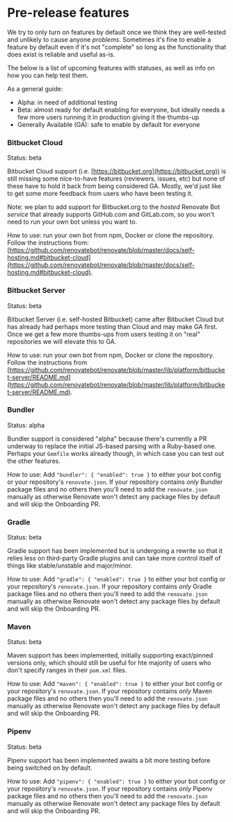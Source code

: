 # Pre-release features

We try to only turn on features by default once we think they are well-tested and unlikely to cause anyone _problems_. Sometimes it's fine to enable a feature by default even if it's not "complete" so long as the functionality that does exist is reliable and useful as-is.

The below is a list of upcoming features with statuses, as well as info on how you can help test them.

As a general guide:

- Alpha: in need of additional testing
- Beta: almost ready for default enabling for everyone, but ideally needs a few more users running it in production giving it the thumbs-up
- Generally Available (GA): safe to enable by default for everyone

### Bitbucket Cloud

Status: beta

Bitbucket Cloud support (i.e. [https://bitbucket.org](https://bitbucket.org)) is still missing some nice-to-have features (reviewers, issues, etc) but none of these have to hold it back from being considered GA. Mostly, we'd just like to get some more feedback from users who have been testing it.

Note: we plan to add support for Bitbucket.org to the _hosted_ Renovate Bot _service_ that already supports GitHub.com and GitLab.com, so you won't need to run your own bot unless you want to.

How to use: run your own bot from npm, Docker or clone the repository. Follow the instructions from: [https://github.com/renovatebot/renovate/blob/master/docs/self-hosting.md#bitbucket-cloud](https://github.com/renovatebot/renovate/blob/master/docs/self-hosting.md#bitbucket-cloud).

### Bitbucket Server

Status: beta

Bitbucket Server (i.e. self-hosted Bitbucket) came after Bitbucket Cloud but has already had perhaps more testing than Cloud and may make GA first. Once we get a few more thumbs-ups from users testing it on "real" repositories we will elevate this to GA.

How to use: run your own bot from npm, Docker or clone the repository. Follow the instructions from [https://github.com/renovatebot/renovate/blob/master/lib/platform/bitbucket-server/README.md](https://github.com/renovatebot/renovate/blob/master/lib/platform/bitbucket-server/README.md).

### Bundler

Status: alpha

Bundler support is considered "alpha" because there's currently a PR underway to replace the initial JS-based parsing with a Ruby-based one. Perhaps your `Gemfile` works already though, in which case you can test out the other features.

How to use: Add `"bundler": { "enabled": true }` to either your bot config or your repository's `renovate.json`. If your repository contains _only_ Bundler package files and no others then you'll need to add the `renovate.json` manually as otherwise Renovate won't detect any package files by default and will skip the Onboarding PR.

### Gradle

Status: beta

Gradle support has been implemented but is undergoing a rewrite so that it relies less on third-party Gradle plugins and can take more control itself of things like stable/unstable and major/minor.

How to use: Add `"gradle": { "enabled": true }` to either your bot config or your repository's `renovate.json`. If your repository contains _only_ Gradle package files and no others then you'll need to add the `renovate.json` manually as otherwise Renovate won't detect any package files by default and will skip the Onboarding PR.

### Maven

Status: beta

Maven support has been implemented, initially supporting exact/pinned versions only, which should still be useful for hte majority of users who don't specify ranges in their `pom.xml` files.

How to use: Add `"maven": { "enabled": true }` to either your bot config or your repository's `renovate.json`. If your repository contains _only_ Maven package files and no others then you'll need to add the `renovate.json` manually as otherwise Renovate won't detect any package files by default and will skip the Onboarding PR.

### Pipenv

Status: beta

Pipenv support has been implemented awaits a bit more testing before being switched on by default.

How to use: Add `"pipenv": { "enabled": true }` to either your bot config or your repository's `renovate.json`. If your repository contains _only_ Pipenv package files and no others then you'll need to add the `renovate.json` manually as otherwise Renovate won't detect any package files by default and will skip the Onboarding PR.
